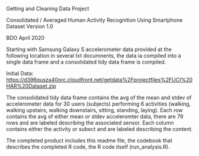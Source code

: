 Getting and Cleaning Data Project

Consolidated / Averaged Human Activity Recognition Using Smartphone Dataset
Version 1.0

BDO April 2020

Starting with Samsung Galaxy S accelerometer data provided at the following location in several txt documnents, the data ia compiled into a single data frame and a consolidated tidy data frame is compiled.

Initial Data:  https://d396qusza40orc.cloudfront.net/getdata%2Fprojectfiles%2FUCI%20HAR%20Dataset.zip

The consolidated tidy data frame contains the avg of the mean and stdev of accelerometer data for 30 users (subjects) performing 6 activities (walking, walking upstairs, walking downstairs, sitting, standing, laying).  Each row contains the avg of either mean or stdev acceleromter data, there are 79 rows and are labeled describing the associated sensor.  Each column contains either the activity or subect and are labeled describing the content.

The completed product includes this readme file, the codebook that describes the completed R code, the R code itself (run_analysis.R).



